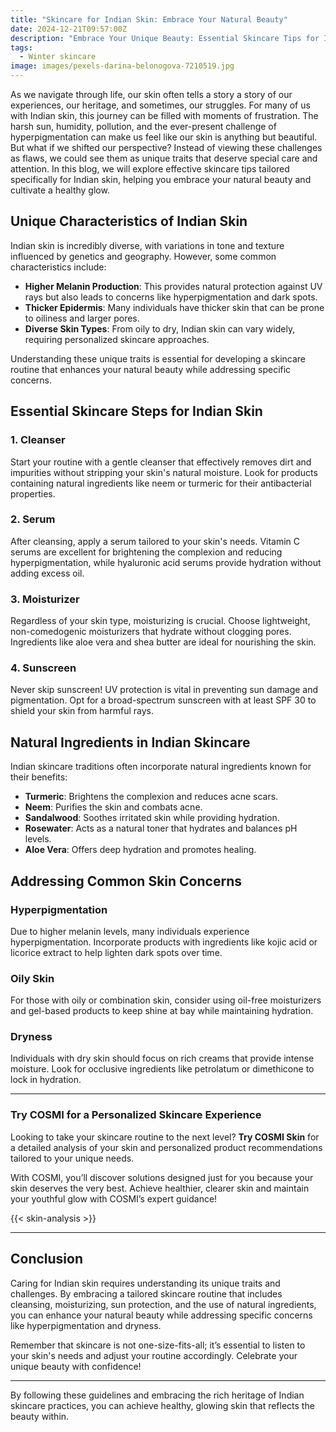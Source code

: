 ```yaml
---
title: "Skincare for Indian Skin: Embrace Your Natural Beauty"
date: 2024-12-21T09:57:00Z
description: "Embrace Your Unique Beauty: Essential Skincare Tips for Indian Skin Types"
tags:
  - Winter skincare
image: images/pexels-darina-belonogova-7210519.jpg
---
```

As we navigate through life, our skin often tells a story a story of our experiences, our heritage, and sometimes, our struggles. For many of us with Indian skin, this journey can be filled with moments of frustration. The harsh sun, humidity, pollution, and the ever-present challenge of hyperpigmentation can make us feel like our skin is anything but beautiful. But what if we shifted our perspective? Instead of viewing these challenges as flaws, we could see them as unique traits that deserve special care and attention. In this blog, we will explore effective skincare tips tailored specifically for Indian skin, helping you embrace your natural beauty and cultivate a healthy glow.

## Unique Characteristics of Indian Skin

Indian skin is incredibly diverse, with variations in tone and texture influenced by genetics and geography. However, some common characteristics include:
- **Higher Melanin Production**: This provides natural protection against UV rays but also leads to concerns like hyperpigmentation and dark spots.
- **Thicker Epidermis**: Many individuals have thicker skin that can be prone to oiliness and larger pores.
- **Diverse Skin Types**: From oily to dry, Indian skin can vary widely, requiring personalized skincare approaches.

Understanding these unique traits is essential for developing a skincare routine that enhances your natural beauty while addressing specific concerns.

## Essential Skincare Steps for Indian Skin

### 1. Cleanser
Start your routine with a gentle cleanser that effectively removes dirt and impurities without stripping your skin's natural moisture. Look for products containing natural ingredients like neem or turmeric for their antibacterial properties.

### 2. Serum
After cleansing, apply a serum tailored to your skin's needs. Vitamin C serums are excellent for brightening the complexion and reducing hyperpigmentation, while hyaluronic acid serums provide hydration without adding excess oil.

### 3. Moisturizer
Regardless of your skin type, moisturizing is crucial. Choose lightweight, non-comedogenic moisturizers that hydrate without clogging pores. Ingredients like aloe vera and shea butter are ideal for nourishing the skin.

### 4. Sunscreen
Never skip sunscreen! UV protection is vital in preventing sun damage and pigmentation. Opt for a broad-spectrum sunscreen with at least SPF 30 to shield your skin from harmful rays.

## Natural Ingredients in Indian Skincare

Indian skincare traditions often incorporate natural ingredients known for their benefits:
- **Turmeric**: Brightens the complexion and reduces acne scars.
- **Neem**: Purifies the skin and combats acne.
- **Sandalwood**: Soothes irritated skin while providing hydration.
- **Rosewater**: Acts as a natural toner that hydrates and balances pH levels.
- **Aloe Vera**: Offers deep hydration and promotes healing.

## Addressing Common Skin Concerns

### Hyperpigmentation
Due to higher melanin levels, many individuals experience hyperpigmentation. Incorporate products with ingredients like kojic acid or licorice extract to help lighten dark spots over time.

### Oily Skin
For those with oily or combination skin, consider using oil-free moisturizers and gel-based products to keep shine at bay while maintaining hydration.

### Dryness
Individuals with dry skin should focus on rich creams that provide intense moisture. Look for occlusive ingredients like petrolatum or dimethicone to lock in hydration.

---

### Try COSMI for a Personalized Skincare Experience  
Looking to take your skincare routine to the next level? **Try COSMI Skin** for a detailed analysis of your skin and personalized product recommendations tailored to your unique needs.  

With COSMI, you’ll discover solutions designed just for you because your skin deserves the very best. Achieve healthier, clearer skin and maintain your youthful glow with COSMI’s expert guidance!  

{{< skin-analysis >}}

---


## Conclusion

Caring for Indian skin requires understanding its unique traits and challenges. By embracing a tailored skincare routine that includes cleansing, moisturizing, sun protection, and the use of natural ingredients, you can enhance your natural beauty while addressing specific concerns like hyperpigmentation and dryness.

Remember that skincare is not one-size-fits-all; it’s essential to listen to your skin's needs and adjust your routine accordingly. Celebrate your unique beauty with confidence!

---

By following these guidelines and embracing the rich heritage of Indian skincare practices, you can achieve healthy, glowing skin that reflects the beauty within.
